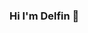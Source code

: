 ### Hi I'm Delfin 👋

<!--
**delfin94/delfin94** is a ✨ _special_ ✨ repository because its `README.md` (this file) appears on your GitHub profile.

Hello, I am an aspiring software engineer. I have a strong passion for software engineering.

My experience includes designing management softwares to control stock levels in business inventory. I am proficient in Python, SQL and C++.

I am constantly seeking new challenges and opportunities to improve my skills and contribute to the tech community. In my free time, you can find me I like to work on 
new ideas.

Feel free to reach out to me at https://www.linkedin.com/in/delfin-dhas/. I would love to connect and hear more about your projects and initiatives.

